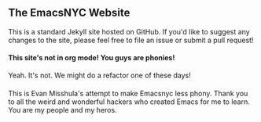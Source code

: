 ## The EmacsNYC Website

This is a standard Jekyll site hosted on GitHub. If you'd like to suggest any changes to the site, please feel free to file an issue or submit a pull request!

#### This site's not in org mode! You guys are phonies!

Yeah. It's not. We might do a refactor one of these days!
####

This is Evan Misshula's attempt to make Emacsnyc less phony.  Thank you to all the weird and wonderful hackers who created Emacs for me to learn.  You are my people and my heros.